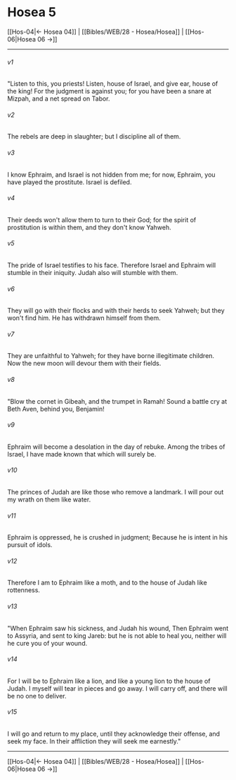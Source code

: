 # Hosea 5

[[Hos-04|← Hosea 04]] | [[Bibles/WEB/28 - Hosea/Hosea]] | [[Hos-06|Hosea 06 →]]
***



###### v1 
"Listen to this, you priests! Listen, house of Israel, and give ear, house of the king! For the judgment is against you; for you have been a snare at Mizpah, and a net spread on Tabor. 

###### v2 
The rebels are deep in slaughter; but I discipline all of them. 

###### v3 
I know Ephraim, and Israel is not hidden from me; for now, Ephraim, you have played the prostitute. Israel is defiled. 

###### v4 
Their deeds won't allow them to turn to their God; for the spirit of prostitution is within them, and they don't know Yahweh. 

###### v5 
The pride of Israel testifies to his face. Therefore Israel and Ephraim will stumble in their iniquity. Judah also will stumble with them. 

###### v6 
They will go with their flocks and with their herds to seek Yahweh; but they won't find him. He has withdrawn himself from them. 

###### v7 
They are unfaithful to Yahweh; for they have borne illegitimate children. Now the new moon will devour them with their fields. 

###### v8 
"Blow the cornet in Gibeah, and the trumpet in Ramah! Sound a battle cry at Beth Aven, behind you, Benjamin! 

###### v9 
Ephraim will become a desolation in the day of rebuke. Among the tribes of Israel, I have made known that which will surely be. 

###### v10 
The princes of Judah are like those who remove a landmark. I will pour out my wrath on them like water. 

###### v11 
Ephraim is oppressed, he is crushed in judgment; Because he is intent in his pursuit of idols. 

###### v12 
Therefore I am to Ephraim like a moth, and to the house of Judah like rottenness. 

###### v13 
"When Ephraim saw his sickness, and Judah his wound, Then Ephraim went to Assyria, and sent to king Jareb: but he is not able to heal you, neither will he cure you of your wound. 

###### v14 
For I will be to Ephraim like a lion, and like a young lion to the house of Judah. I myself will tear in pieces and go away. I will carry off, and there will be no one to deliver. 

###### v15 
I will go and return to my place, until they acknowledge their offense, and seek my face. In their affliction they will seek me earnestly."

***
[[Hos-04|← Hosea 04]] | [[Bibles/WEB/28 - Hosea/Hosea]] | [[Hos-06|Hosea 06 →]]
